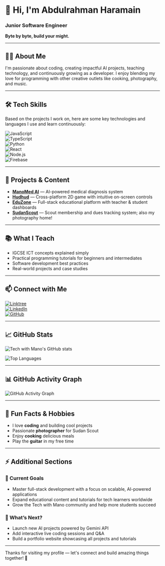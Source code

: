 # 👋 Hi, I'm Abdulrahman Haramain

### Junior Software Engineer  
**Byte by byte, build your might.**

---

## 👨‍💻 About Me

I'm passionate about coding, creating impactful AI projects, teaching technology, and continuously growing as a developer. I enjoy blending my love for programming with other creative outlets like cooking, photography, and music.

---

## 🛠️ Tech Skills

Based on the projects I work on, here are some key technologies and languages I use and learn continuously:

![JavaScript](https://img.shields.io/badge/-JavaScript-F7DF1E?style=for-the-badge&logo=javascript&logoColor=black)  
![TypeScript](https://img.shields.io/badge/-TypeScript-3178C6?style=for-the-badge&logo=typescript&logoColor=white)  
![Python](https://img.shields.io/badge/-Python-3776AB?style=for-the-badge&logo=python&logoColor=white)  
![React](https://img.shields.io/badge/-React-61DAFB?style=for-the-badge&logo=react&logoColor=black)  
![Node.js](https://img.shields.io/badge/-Node.js-339933?style=for-the-badge&logo=node.js&logoColor=white)  
![Firebase](https://img.shields.io/badge/-Firebase-FFCA28?style=for-the-badge&logo=firebase&logoColor=black)  

---

## 🌟 Projects & Content

- [**ManoMed AI**](https://github.com/techwithmano/ManoMedAI) — AI-powered medical diagnosis system  
- [**Hudhud**](https://github.com/techwithmano/hudhud) — Cross-platform 2D game with intuitive on-screen controls  
- [**EduZone**](https://github.com/techwithmano/Eduzone) — Full-stack educational platform with teacher & student dashboards  
- [**SudanScout**](https://github.com/techwithmano/SUDANSCOUT) — Scout membership and dues tracking system; also my photography home!

---

## 📚 What I Teach

- IGCSE ICT concepts explained simply  
- Practical programming tutorials for beginners and intermediates  
- Software development best practices  
- Real-world projects and case studies  

---

## 📫 Connect with Me

[![Linktree](https://img.shields.io/badge/Linktree-27AE60?style=for-the-badge&logo=linktree&logoColor=white)](https://linktr.ee/Techwithmano)  
[![LinkedIn](https://img.shields.io/badge/LinkedIn-%230077B5.svg?style=for-the-badge&logo=linkedin&logoColor=white)](https://www.linkedin.com/in/techwithmano)  
[![GitHub](https://img.shields.io/badge/GitHub-%2312100E.svg?style=for-the-badge&logo=github&logoColor=white)](https://github.com/techwithmano)  

---

## 📈 GitHub Stats

![Tech with Mano's GitHub stats](https://github-readme-stats.vercel.app/api?username=techwithmano&show_icons=true&theme=radical&count_private=true)

![Top Languages](https://github-readme-stats.vercel.app/api/top-langs/?username=techwithmano&layout=compact&theme=radical)

---

## 📊 GitHub Activity Graph

![GitHub Activity Graph](https://activity-graph.herokuapp.com/graph?username=techwithmano&theme=react-dark&hide_border=true)

---

## 🎸 Fun Facts & Hobbies

- I love **coding** and building cool projects  
- Passionate **photographer** for Sudan Scout  
- Enjoy **cooking** delicious meals  
- Play the **guitar** in my free time  

---

## ⚡ Additional Sections

### 🚀 Current Goals

- Master full-stack development with a focus on scalable, AI-powered applications  
- Expand educational content and tutorials for tech learners worldwide  
- Grow the Tech with Mano community and help more students succeed  

### 📢 What’s Next?

- Launch new AI projects powered by Gemini API  
- Add interactive live coding sessions and Q&A  
- Build a portfolio website showcasing all projects and tutorials  

---

Thanks for visiting my profile — let's connect and build amazing things together! 🚀
